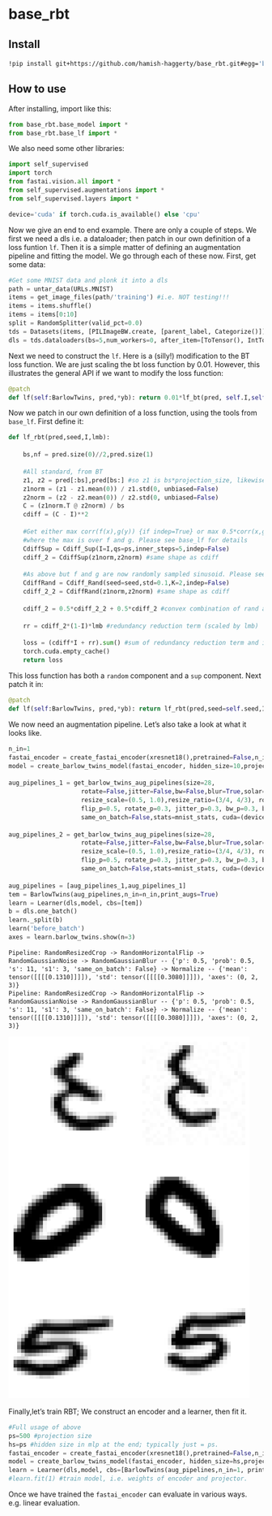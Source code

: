 base_rbt
================

<!-- WARNING: THIS FILE WAS AUTOGENERATED! DO NOT EDIT! -->

## Install

``` sh
!pip install git+https://github.com/hamish-haggerty/base_rbt.git#egg='base_rbt'
```

## How to use

After installing, import like this:

``` python
from base_rbt.base_model import *
from base_rbt.base_lf import *
```

We also need some other libraries:

``` python
import self_supervised
import torch
from fastai.vision.all import *
from self_supervised.augmentations import *
from self_supervised.layers import *
```

``` python
device='cuda' if torch.cuda.is_available() else 'cpu'
```

Now we give an end to end example. There are only a couple of steps. We
first we need a dls i.e. a dataloader; then patch in our own definition
of a loss funtion `lf`. Then it is a simple matter of defining an
augmentation pipeline and fitting the model. We go through each of these
now. First, get some data:

``` python
#Get some MNIST data and plonk it into a dls
path = untar_data(URLs.MNIST)
items = get_image_files(path/'training') #i.e. NOT testing!!!
items = items.shuffle()
items = items[0:10]
split = RandomSplitter(valid_pct=0.0)
tds = Datasets(items, [PILImageBW.create, [parent_label, Categorize()]], splits=split(items))
dls = tds.dataloaders(bs=5,num_workers=0, after_item=[ToTensor(), IntToFloatTensor()], device=device)
```

Next we need to construct the `lf`. Here is a (silly!) modification to
the BT loss function. We are just scaling the bt loss function by
$0.01$. However, this illustrates the general API if we want to modify
the loss function:

``` python
@patch
def lf(self:BarlowTwins, pred,*yb): return 0.01*lf_bt(pred, self.I,self.lmb)
```

Now we patch in our own definition of a loss function, using the tools
from `base_lf`. First define it:

``` python
def lf_rbt(pred,seed,I,lmb):
    
    bs,nf = pred.size(0)//2,pred.size(1)

    #All standard, from BT
    z1, z2 = pred[:bs],pred[bs:] #so z1 is bs*projection_size, likewise for z2
    z1norm = (z1 - z1.mean(0)) / z1.std(0, unbiased=False)
    z2norm = (z2 - z2.mean(0)) / z2.std(0, unbiased=False)
    C = (z1norm.T @ z2norm) / bs 
    cdiff = (C - I)**2

    #Get either max corr(f(x),g(y)) {if indep=True} or max 0.5*corr(x,g(y)) + 0.5*corr(f(x),y), {if indep=False}
    #where the max is over f and g. Please see base_lf for details
    CdiffSup = Cdiff_Sup(I=I,qs=ps,inner_steps=5,indep=False)
    cdiff_2 = CdiffSup(z1norm,z2norm) #same shape as cdiff

    #As above but f and g are now randomly sampled sinusoid. Please see base_lf for details
    CdiffRand = Cdiff_Rand(seed=seed,std=0.1,K=2,indep=False)
    cdiff_2_2 = CdiffRand(z1norm,z2norm) #same shape as cdiff

    cdiff_2 = 0.5*cdiff_2_2 + 0.5*cdiff_2 #convex combination of rand and sup terms.

    rr = cdiff_2*(1-I)*lmb #redundancy reduction term (scaled by lmb)

    loss = (cdiff*I + rr).sum() #sum of redundancy reduction term and invariance term
    torch.cuda.empty_cache()
    return loss
```

This loss function has both a `random` component and a `sup` component.
Next patch it in:

``` python
@patch
def lf(self:BarlowTwins, pred,*yb): return lf_rbt(pred,seed=self.seed,I=self.I,lmb=self.lmb)
```

We now need an augmentation pipeline. Let’s also take a look at what it
looks like.

``` python
n_in=1
fastai_encoder = create_fastai_encoder(xresnet18(),pretrained=False,n_in=1)
model = create_barlow_twins_model(fastai_encoder, hidden_size=10,projection_size=10)# projection_size=1024)

aug_pipelines_1 = get_barlow_twins_aug_pipelines(size=28,
                    rotate=False,jitter=False,bw=False,blur=True,solar=False, #Whether to use aug or not
                    resize_scale=(0.5, 1.0),resize_ratio=(3/4, 4/3), rotate_deg=45,blur_s=11,s1=3,sol_t=0.05,sol_a=0.05, #hps of augs
                    flip_p=0.5, rotate_p=0.3, jitter_p=0.3, bw_p=0.3, blur_p=0.5,sol_p=0.1, #prob of performing aug
                    same_on_batch=False,stats=mnist_stats, cuda=(device=='cuda'))

aug_pipelines_2 = get_barlow_twins_aug_pipelines(size=28,
                    rotate=False,jitter=False,bw=False,blur=True,solar=False, #Whether to use aug or not
                    resize_scale=(0.5, 1.0),resize_ratio=(3/4, 4/3), rotate_deg=45,blur_s=11,s1=3,sol_t=0.05,sol_a=0.05, #hps of augs
                    flip_p=0.5, rotate_p=0.3, jitter_p=0.3, bw_p=0.3, blur_p=0.5,sol_p=0.1, #prob of performing aug
                    same_on_batch=False,stats=mnist_stats, cuda=(device=='cuda'))

aug_pipelines = [aug_pipelines_1,aug_pipelines_1]
tem = BarlowTwins(aug_pipelines,n_in=n_in,print_augs=True)
learn = Learner(dls,model, cbs=[tem])
b = dls.one_batch()
learn._split(b)
learn('before_batch')
axes = learn.barlow_twins.show(n=3)
```

    Pipeline: RandomResizedCrop -> RandomHorizontalFlip -> RandomGaussianNoise -> RandomGaussianBlur -- {'p': 0.5, 'prob': 0.5, 's': 11, 's1': 3, 'same_on_batch': False} -> Normalize -- {'mean': tensor([[[[0.1310]]]]), 'std': tensor([[[[0.3080]]]]), 'axes': (0, 2, 3)}
    Pipeline: RandomResizedCrop -> RandomHorizontalFlip -> RandomGaussianNoise -> RandomGaussianBlur -- {'p': 0.5, 'prob': 0.5, 's': 11, 's1': 3, 'same_on_batch': False} -> Normalize -- {'mean': tensor([[[[0.1310]]]]), 'std': tensor([[[[0.3080]]]]), 'axes': (0, 2, 3)}

![](index_files/figure-gfm/cell-9-output-2.png)

Finally,let’s train RBT; We construct an encoder and a learner, then fit
it.

``` python
#Full usage of above
ps=500 #projection size
hs=ps #hidden size in mlp at the end; typically just = ps. 
fastai_encoder = create_fastai_encoder(xresnet18(),pretrained=False,n_in=1) #create the encoder
model = create_barlow_twins_model(fastai_encoder, hidden_size=hs,projection_size=ps)#plonk the projector on the end of the encoder
learn = Learner(dls,model, cbs=[BarlowTwins(aug_pipelines,n_in=1, print_augs=False)]) #build the learner
#learn.fit(1) #train model, i.e. weights of encoder and projector.
```

Once we have trained the `fastai_encoder` can evaluate in various ways.
e.g. linear evaluation.
